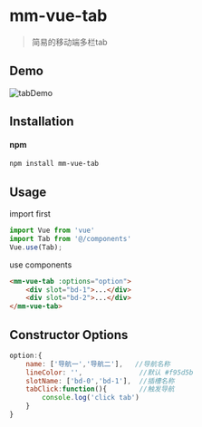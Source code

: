 # mm-vue-tab

> 简易的移动端多栏tab

## Demo

![tabDemo](http://ofj8a2i7u.bkt.clouddn.com/image/demo.gif)

## Installation

#### npm  
```bash
npm install mm-vue-tab 
```

## Usage 

import first

```javascript
import Vue from 'vue'
import Tab from '@/components'
Vue.use(Tab); 
```

use components

```html
<mm-vue-tab :options="option">
    <div slot="bd-1">...</div>
    <div slot="bd-2">...</div>
</mm-vue-tab>
```

## Constructor Options

```javascript
option:{
    name: ['导航一','导航二'],   //导航名称
    lineColor: '',              //默认 #f95d5b
    slotName: ['bd-0','bd-1'],  //插槽名称
    tabClick:function(){        //触发导航
        console.log('click tab')
    }
} 
```